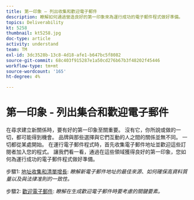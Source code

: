 ```yaml
---
title: 第一印象 — 列出收集和歡迎電子郵件
description: 瞭解如何通過營造良好的第一印象來為運行成功的電子郵件程式做好準備。
topics: Deliverability
kt: 5258
thumbnail: kt5258.jpg
doc-type: article
activity: understand
team: TM
exl-id: 3dc3528b-13c8-4d18-afe1-b647bc5f8082
source-git-commit: 68c403f915287e1a50cd276b67b3f48202f45446
workflow-type: tm+mt
source-wordcount: '165'
ht-degree: 4%

---
```


# 第一印象 - 列出集合和歡迎電子郵件

在尋求建立新關係時，要有好的第一印象至關重要。 沒有它，你所說或做的一切，都可能得到機會。 品牌與那些選擇與它們互動的人之間的關係並無不同。 一切都從某處開始。 在運行電子郵件程式時，首先收集電子郵件地址並歡迎這些訂閱者加入您的程式。 讓我們看一看，通過在這些領域獲得良好的第一印象，您如何為運行成功的電子郵件程式做好準備。

步驟1:  [地址收集和清單增長](/help/first-impressions/address-collection-and-list-growth.md):
*瞭解新電子郵件地址的最佳來源、如何確保高資料質量以及與法律准則的一致性。*

步驟2:  [歡迎電子郵件](/help/first-impressions/welcome-emails.md):
*瞭解在生成歡迎電子郵件時要考慮的關鍵要素。*

